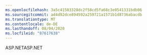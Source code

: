 ```yaml
---
ms.openlocfilehash: 3a5c41503328dc2f58cd5fa68c3e0541331bdb06
ms.sourcegitcommit: ad4d92dce894592a259721a1571b1d8736abacdb
ms.translationtype: MT
ms.contentlocale: de-DE
ms.lasthandoff: 08/04/2020
ms.locfileid: "87617638"
---
```

 <span data-ttu-id="e169b-101">ASP.NET</span><span class="sxs-lookup"><span data-stu-id="e169b-101">ASP.NET</span></span> 